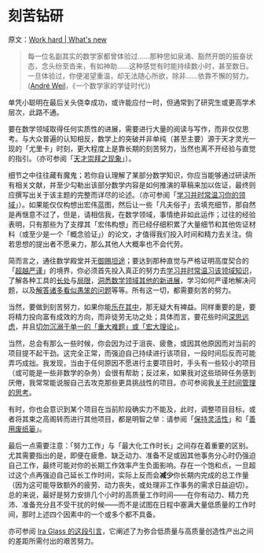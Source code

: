 # 刻苦钻研

原文：[Work hard | What's new](https://terrytao.wordpress.com/career-advice/work-hard/)

> 每一位名副其实的数学家都曾体验过……那种思如泉涌、豁然开朗的振奋状态，念头纷至沓来，有如神助……这种感觉有时能持续数小时，甚至数日。一旦体验过，你便渴望重温，却无法随心所欲，除非……依靠不懈的努力。 ([André Weil](http://en.wikipedia.org/wiki/André_Weil)，《一个数学家的学徒时代》)

单凭小聪明在最后关头侥幸成功，或许能应付一时，但通常到了研究生或更高学术层次，此路不通。

要在数学领域取得任何实质性的进展，需要进行大量的阅读与写作，而非仅仅思考。与大众普遍的认知相反，数学上的突破并非单纯（甚至主要）源于天才灵光一现的「尤里卡」时刻，更大程度上是靠长期的刻苦努力，当然也离不开经验与直觉的指引。（亦可参阅「[天才崇拜之现象](https://www.discovermagazine.com/mind/the-cult-of-genius)」）。

细节之中往往藏有魔鬼；若你自认理解了某部分数学知识，你应当能够通过研读所有相关文献，并至少勾勒出该部分数学内容是如何推演的草稿来加以佐证，最终则应撰写出关于该主题的完整而详尽的论述。（亦可参阅「[学习并时常温习你的领域](https://terrytao.wordpress.com/career-advice/learn-and-relearn-your-field/)」）。如果能仅仅构想出宏伟蓝图，然后让一些「凡夫俗子」去填充细节，那自然是再惬意不过了，但是，请相信我，在数学领域，事情绝非如此运作；过往的经验表明，只有那些为了支撑其「宏伟构想」而已经仔细积累了大量细节和其他佐证材料（或至少是一个「概念验证」）的论文，才值得我们投入时间和精力去关注。倘若思想的提出者不愿亲力，那么其他人大概率也不会代劳。

简而言之，通往数学殿堂并无[御赐坦途](http://en.wikipedia.org/wiki/Royal_Road)；要达到那种直觉与严格证明高度契合的「[超越严谨](https://terrytao.wordpress.com/career-advice/theres-more-to-mathematics-than-rigour-and-proofs/)」的境界，你必须首先投入真正的努力去[学习并时常温习该领域知识](https://terrytao.wordpress.com/career-advice/learn-and-relearn-your-field/)，了解各种工具的[长处](https://terrytao.wordpress.com/career-advice/learn-the-power-of-other-mathematicians-tools/)与[局限](https://terrytao.wordpress.com/career-advice/learn-the-limitations-of-your-tools/)，[洞悉数学领域其他的新进展](https://terrytao.wordpress.com/career-advice/attend-talks-and-conferences-even-those-not-directly-related-to-your-work/)，学习如何严谨地解决问题，以及[解答诸多看似愚笨的问题](https://terrytao.wordpress.com/career-advice/ask-yourself-dumb-questions-and-answer-them/)等等。所有这一切，都需要刻苦的努力。

当然，要做到刻苦努力，如果你能[乐在其中](https://terrytao.wordpress.com/career-advice/enjoy-your-work/)，那无疑大有裨益。同样重要的是，要将精力投向富有成效的方向，而非徒劳无功之处；具体而言，要花些时间[深思远虑](https://terrytao.wordpress.com/career-advice/think-ahead/)，并且[切勿沉溺于单一的「重大难题」或「宏大理论」](https://terrytao.wordpress.com/career-advice/dont-prematurely-obsess-on-a-single-big-problem-or-big-theory/)。

当然，总会有那么一些时候，你会因为过于沮丧、疲惫，或因其他原因而对当前的项目提不起干劲。这完全正常，而强迫自己持续进行该项目，一段时间后反而可能弄巧成拙。我发现，当由于任何原因不愿进行主要项目时，手头有一些较小的项目（或可能是一些非数学的杂务）会很有帮助；反过来，如果我对这些琐碎任务感到厌倦，我常常能说服自己去攻克那些更具挑战性的项目。亦可参阅我[关于时间管理的思考](https://terrytao.wordpress.com/2008/08/07/on-time-management/)。

有时，你也会意识到某个项目在当前阶段确实力不能及，此时，调整项目目标，或者将其束之高阁转而进行其他项目，都是明智之举：请参阅「[保持灵活性](https://terrytao.wordpress.com/career-advice/be-flexible/)」和「[善用废纸篓](https://terrytao.wordpress.com/career-advice/use-the-wastebasket/)」。

最后一点需要注意：「努力工作」与「最大化工作时长」之间存在着重要的区别。尤其需要指出的是，即便在疲惫、缺乏动力、准备不足或因其他事务分心时仍强迫自己工作，最终可能对你的长期工作效率产生负面影响。存在一个饱和点，一旦超过这个点再强迫自己延长工作时间，实际上反而会**减少**你长期内完成的总工作量（因为这可能导致额外的疲劳、动力丧失，或处理非工作事务的需求日益迫切）。总的来说，最好是努力安排几个小时的高质量工作时间——在你有动力、精力充沛、准备充分且不受干扰的时候——而不是试图在日程中塞满大量低质量的工作时间，那时上述四个因素中的一个或多个都不具备。

亦可参阅 [Ira Glass 的这段引言](https://terrytao.wordpress.com/wp-content/uploads/2013/12/kmba-ira-glass-quote1.jpeg)，它阐述了为弥合低质量与高质量创造性产出之间的差距所需付出的艰苦努力。